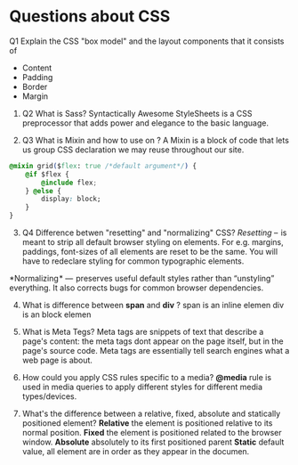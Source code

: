 # Questions about CSS 
Q1 Explain the CSS "box model" and the layout components that it consists of 
- Content
- Padding 
- Border
- Margin

1. Q2 What is Sass? 
Syntactically Awesome StyleSheets is a CSS preprocessor that adds power and elegance to the basic language.

2. Q3 What is Mixin and how to use on ?
A Mixin is a block of code that lets us group CSS declaration we may reuse throughout our site.
```css
@mixin grid($flex: true /*default argument*/) {
    @if $flex {
        @include flex;
    } @else {
        display: block;
    }
}
```

3. Q4 Difference betwen "resetting" and "normalizing" CSS? 
*Resetting* –  is meant to strip all default browser styling on elements. For e.g. margins, paddings, font-sizes of all elements are reset to be the same. You will have to redeclare styling for common typographic elements.

*Normalizing * —  preserves useful default styles rather than “unstyling” everything. It also corrects bugs for common browser dependencies.

4. What is difference between **span** and **div** ?
span is an inline elemen
div is an block elemen

5. What is Meta Tegs? 
Meta tags are snippets of text that describe a page's content: the meta tags dont appear on the page itself, but in the page's source code.
Meta tags are essentially tell search engines what a web page is about. 

6. How could you apply CSS rules specific to a media? 
**@media** rule is used in media queries to apply different styles for different media types/devices.

7. What's the difference between a relative, fixed, absolute and statically positioned element?
**Relative** the element is positioned relative to its normal position.
**Fixed** the element is positioned related to the browser window.
**Absolute** absolutely to its first positioned parent
**Static** default value, all element are in order as they appear in the documen.
